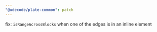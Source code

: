 ```yaml
---
"@udecode/plate-common": patch
---
```


fix: `isRangeAcrossBlocks` when one of the edges is in an inline element
